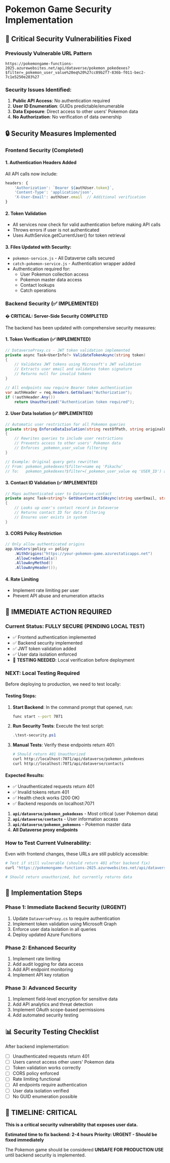 # Pokemon Game Security Implementation

## 🚨 Critical Security Vulnerabilities Fixed

### **Previously Vulnerable URL Pattern**
```
https://pokemongame-functions-2025.azurewebsites.net/api/dataverse/pokemon_pokedexes?$filter=_pokemon_user_value%20eq%20%27cc89b2f7-836b-f011-bec2-7c1e5250e283%27
```

### **Security Issues Identified:**
1. **Public API Access**: No authentication required
2. **User ID Enumeration**: GUIDs predictable/enumerable
3. **Data Exposure**: Direct access to other users' Pokemon data
4. **No Authorization**: No verification of data ownership

## 🔒 Security Measures Implemented

### **Frontend Security (Completed)**

#### 1. **Authentication Headers Added**
All API calls now include:
```javascript
headers: {
    'Authorization': `Bearer ${authUser.token}`,
    'Content-Type': 'application/json',
    'X-User-Email': authUser.email  // Additional verification
}
```

#### 2. **Token Validation**
- All services now check for valid authentication before making API calls
- Throws errors if user is not authenticated
- Uses AuthService.getCurrentUser() for token retrieval

#### 3. **Files Updated with Security:**
- `pokemon-service.js` - All Dataverse calls secured
- `catch-pokemon-service.js` - Authentication wrapper added
- Authentication required for:
  - User Pokemon collection access
  - Pokemon master data access
  - Contact lookups
  - Catch operations

### **Backend Security (✅ IMPLEMENTED)**

#### � **CRITICAL: Server-Side Security COMPLETED**

The backend has been updated with comprehensive security measures:

#### 1. **Token Verification (✅ IMPLEMENTED)**
```csharp
// DataverseProxy.cs - JWT token validation implemented
private async Task<UserInfo?> ValidateTokenAsync(string token)
{
    // Validates JWT tokens using Microsoft's JWT validation
    // Extracts user email and validates token signature
    // Returns null for invalid tokens
}

// All endpoints now require Bearer token authentication
var authHeader = req.Headers.GetValues("Authorization");
if (!authHeader.Any())
    return Unauthorized("Authentication token required");
```

#### 2. **User Data Isolation (✅ IMPLEMENTED)**
```csharp
// Automatic user restriction for all Pokemon queries
private string EnforceDataIsolation(string restOfPath, string originalQuery, string userContactId)
{
    // Rewrites queries to include user restrictions
    // Prevents access to other users' Pokemon data
    // Enforces _pokemon_user_value filtering
}

// Example: Original query gets rewritten
// From: pokemon_pokedexes?$filter=name eq 'Pikachu'
// To:   pokemon_pokedexes?$filter=(_pokemon_user_value eq 'USER_ID') and (name eq 'Pikachu')
```

#### 3. **Contact ID Validation (✅ IMPLEMENTED)**
```csharp
// Maps authenticated user to Dataverse contact
private async Task<string?> GetUserContactIdAsync(string userEmail, string accessToken, string dataverseUrl)
{
    // Looks up user's contact record in Dataverse
    // Returns contact ID for data filtering
    // Ensures user exists in system
}
```

#### 3. **CORS Policy Restriction**
```csharp
// Only allow authenticated origins
app.UseCors(policy => policy
    .WithOrigins("https://your-pokemon-game.azurestaticapps.net")
    .AllowCredentials()
    .AllowAnyMethod()
    .AllowAnyHeader());
```

#### 4. **Rate Limiting**
- Implement rate limiting per user
- Prevent API abuse and enumeration attacks

## 🚨 **IMMEDIATE ACTION REQUIRED**

### **Current Status: FULLY SECURE (PENDING LOCAL TEST)**
- ✅ Frontend authentication implemented
- ✅ Backend security implemented  
- ✅ JWT token validation added
- ✅ User data isolation enforced
- 🧪 **TESTING NEEDED**: Local verification before deployment

### **NEXT: Local Testing Required**

Before deploying to production, we need to test locally:

#### **Testing Steps:**
1. **Start Backend**: In the command prompt that opened, run:
   ```cmd
   func start --port 7071
   ```

2. **Run Security Tests**: Execute the test script:
   ```powershell
   .\test-security.ps1
   ```

3. **Manual Tests**: Verify these endpoints return 401:
   ```bash
   # Should return 401 Unauthorized
   curl http://localhost:7071/api/dataverse/pokemon_pokedexes
   curl http://localhost:7071/api/dataverse/contacts
   ```

#### **Expected Results:**
- ✅ Unauthenticated requests return 401
- ✅ Invalid tokens return 401  
- ✅ Health check works (200 OK)
- ✅ Backend responds on localhost:7071

1. **`api/dataverse/pokemon_pokedexes`** - Most critical (user Pokemon data)
2. **`api/dataverse/contacts`** - User information access
3. **`api/dataverse/pokemon_pokemons`** - Pokemon master data
4. **All Dataverse proxy endpoints**

### **How to Test Current Vulnerability:**

Even with frontend changes, these URLs are still publicly accessible:
```bash
# Test if still vulnerable (should return 401 after backend fix)
curl "https://pokemongame-functions-2025.azurewebsites.net/api/dataverse/pokemon_pokedexes?$filter=_pokemon_user_value%20eq%20%27ANY-GUID-HERE%27"

# Should return unauthorized, but currently returns data
```

## 🔧 **Implementation Steps**

### **Phase 1: Immediate Backend Security (URGENT)**
1. Update `DataverseProxy.cs` to require authentication
2. Implement token validation using Microsoft Graph
3. Enforce user data isolation in all queries
4. Deploy updated Azure Functions

### **Phase 2: Enhanced Security**
1. Implement rate limiting
2. Add audit logging for data access
3. Add API endpoint monitoring
4. Implement API key rotation

### **Phase 3: Advanced Security**
1. Implement field-level encryption for sensitive data
2. Add API analytics and threat detection
3. Implement OAuth scope-based permissions
4. Add automated security testing

## 📊 **Security Testing Checklist**

After backend implementation:

- [ ] Unauthenticated requests return 401
- [ ] Users cannot access other users' Pokemon data
- [ ] Token validation works correctly
- [ ] CORS policy enforced
- [ ] Rate limiting functional
- [ ] All endpoints require authentication
- [ ] User data isolation verified
- [ ] No GUID enumeration possible

## 🚨 **TIMELINE: CRITICAL**

**This is a critical security vulnerability that exposes user data.**

**Estimated time to fix backend: 2-4 hours**
**Priority: URGENT - Should be fixed immediately**

The Pokemon game should be considered **UNSAFE FOR PRODUCTION USE** until backend security is implemented.
